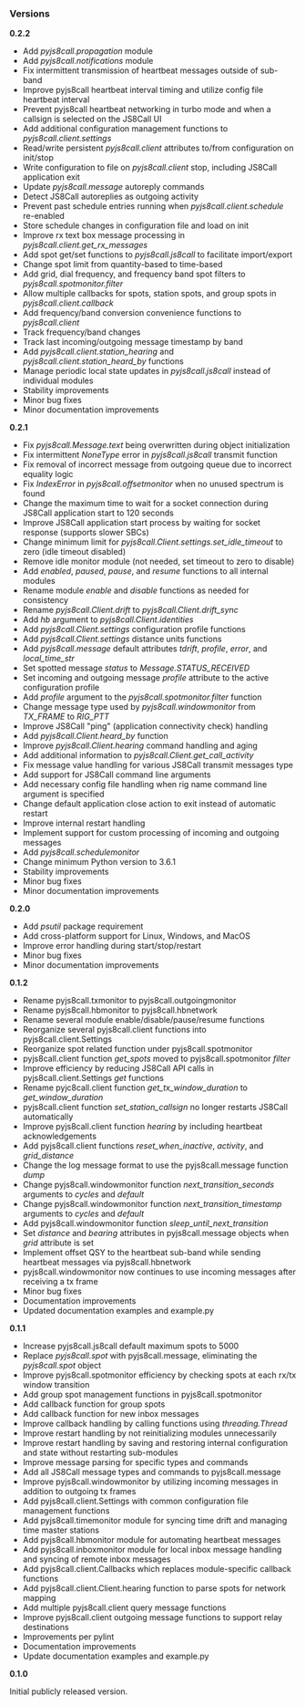 ### Versions

**0.2.2**
- Add *pyjs8call.propagation* module
- Add *pyjs8call.notifications* module
- Fix intermittent transmission of heartbeat messages outside of sub-band
- Improve pyjs8call heartbeat interval timing and utilize config file heartbeat interval
- Prevent pyjs8call heartbeat networking in turbo mode and when a callsign is selected on the JS8Call UI
- Add additional configuration management functions to *pyjs8call.client.settings*
- Read/write persistent *pyjs8call.client* attributes to/from configuration on init/stop
- Write configuration to file on *pyjs8call.client* stop, including JS8Call application exit
- Update *pyjs8call.message* autoreply commands
- Detect JS8Call autoreplies as outgoing activity
- Prevent past schedule entries running when *pyjs8call.client.schedule* re-enabled
- Store schedule changes in configuration file and load on init
- Improve rx text box message processing in *pyjs8call.client.get_rx_messages*
- Add spot get/set functions to *pyjs8call.js8call* to facilitate import/export
- Change spot limit from quantity-based to time-based
- Add grid, dial frequency, and frequency band spot filters to *pyjs8call.spotmonitor.filter*
- Allow multiple callbacks for spots, station spots, and group spots in *pyjs8call.client.callback*
- Add frequency/band conversion convenience functions to *pyjs8call.client*
- Track frequency/band changes
- Track last incoming/outgoing message timestamp by band
- Add *pyjs8call.client.station_hearing* and *pyjs8call.client.station_heard_by* functions
- Manage periodic local state updates in *pyjs8call.js8call* instead of individual modules
- Stability improvements
- Minor bug fixes
- Minor documentation improvements

**0.2.1**
- Fix *pyjs8call.Message.text* being overwritten during object initialization
- Fix intermittent *NoneType* error in *pyjs8call.js8call* transmit function
- Fix removal of incorrect message from outgoing queue due to incorrect equality logic
- Fix *IndexError* in *pyjs8call.offsetmonitor* when no unused spectrum is found
- Change the maximum time to wait for a socket connection during JS8Call application start to 120 seconds
- Improve JS8Call application start process by waiting for socket response (supports slower SBCs)
- Change minimum limit for *pyjs8call.Client.settings.set_idle_timeout* to zero (idle timeout disabled)
- Remove idle monitor module (not needed, set timeout to zero to disable)
- Add *enabled*, *paused*, *pause*, and *resume* functions to all internal modules
- Rename module *enable* and *disable* functions as needed for consistency
- Rename *pyjs8call.Client.drift* to *pyjs8call.Client.drift_sync*
- Add *hb* argument to *pyjs8call.Client.identities*
- Add *pyjs8call.Client.settings* configuration profile functions
- Add *pyjs8call.Client.settings* distance units functions
- Add *pyjs8call.message* default attributes *tdrift*, *profile*, *error*, and *local_time_str*
- Set spotted message *status* to *Message.STATUS_RECEIVED*
- Set incoming and outgoing message *profile* attribute to the active configuration profile
- Add *profile* argument to the *pyjs8call.spotmonitor.filter* function
- Change message type used by *pyjs8call.windowmonitor* from *TX_FRAME* to *RIG_PTT*
- Improve JS8Call "ping" (application connectivity check) handling
- Add *pyjs8call.Client.heard_by* function
- Improve *pyjs8call.Client.hearing* command handling and aging
- Add additional information to *pyjs8call.Client.get_call_activity*
- Fix message value handling for various JS8Call transmit messages type
- Add support for JS8Call command line arguments
- Add necessary config file handling when rig name command line argument is specified
- Change default application close action to exit instead of automatic restart
- Improve internal restart handling
- Implement support for custom processing of incoming and outgoing messages
- Add *pyjs8call.schedulemonitor*
- Change minimum Python version to 3.6.1
- Stability improvements
- Minor bug fixes
- Minor documentation improvements

**0.2.0**

- Add *psutil* package requirement
- Add cross-platform support for Linux, Windows, and MacOS
- Improve error handling during start/stop/restart
- Minor bug fixes
- Minor documentation improvements

**0.1.2**

- Rename pyjs8call.txmonitor to pyjs8call.outgoingmonitor
- Rename pyjs8call.hbmonitor to pyjs8call.hbnetwork
- Rename several module enable/disable/pause/resume functions
- Reorganize several pyjs8call.client functions into pyjs8call.client.Settings
- Reorganize spot related function under pyjs8call.spotmonitor
- pyjs8call.client function *get_spots* moved to pyjs8call.spotmonitor *filter*
- Improve efficiency by reducing JS8Call API calls in pyjs8call.client.Settings *get* functions
- Rename pyjc8call.client function *get_tx_window_duration* to *get_window_duration*
- pyjs8call.client function *set_station_callsign* no longer restarts JS8Call automatically
- Improve pyjs8call.client function *hearing* by including heartbeat acknowledgements
- Add pyjs8call.client functions *reset_when_inactive*, *activity*, and *grid_distance*
- Change the log message format to use the pyjs8call.message function *dump*
- Change pyjs8call.windowmonitor function *next_transition_seconds* arguments to *cycles* and *default*
- Change pyjs8call.windowmonitor function *next_transition_timestamp* arguments to *cycles* and *default*
- Add pyjs8call.windowmonitor function *sleep_until_next_transition*
- Set *distance* and *bearing* attributes in pyjs8call.message objects when *grid* attribute is set
- Implement offset QSY to the heartbeat sub-band while sending heartbeat messages via pyjs8call.hbnetwork
- pyjs8call.windowmonitor now continues to use incoming messages after receiving a tx frame
- Minor bug fixes
- Documentation improvements
- Updated documentation examples and example.py

**0.1.1**

- Increase pyjs8call.js8call default maximum spots to 5000
- Replace *pyjs8call.spot* with pyjs8call.message, eliminating the *pyjs8call.spot* object
- Improve pyjs8call.spotmonitor efficiency by checking spots at each rx/tx window transition
- Add group spot management functions in pyjs8call.spotmonitor
- Add callback function for group spots
- Add callback function for new inbox messages
- Improve callback handling by calling functions using *threading.Thread*
- Improve restart handling by not reinitializing modules unnecessarily
- Improve restart handling by saving and restoring internal configuration and state without restarting sub-modules
- Improve message parsing for specific types and commands
- Add all JS8Call message types and commands to pyjs8call.message
- Improve pyjs8call.windowmonitor by utilizing incoming messages in addition to outgoing tx frames
- Add pyjs8call.client.Settings with common configuration file management functions
- Add pyjs8call.timemonitor module for syncing time drift and managing time master stations
- Add pyjs8call.hbmonitor module for automating heartbeat messages
- Add pyjs8call.inboxmonitor module for local inbox message handling and syncing of remote inbox messages
- Add pyjs8call.client.Callbacks which replaces module-specific callback functions
- Add pyjs8call.client.Client.hearing function to parse spots for network mapping
- Add multiple pyjs8call.client query message functions
- Improve pyjs8call.client outgoing message functions to support relay destinations
- Improvements per pylint
- Documentation improvements
- Update documentation examples and example.py

**0.1.0**

Initial publicly released version.
